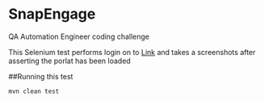 # SnapEngage
QA Automation Engineer coding challenge

This Selenium test performs login on to [Link](https://snapengage-qa.appspot.com/signin?to=hub) and takes a screenshots after asserting the porlat has been loaded

##Running this test

```bash
mvn clean test
```
